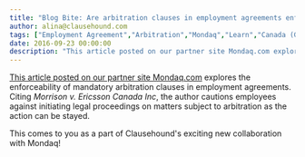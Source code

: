 ```yaml
---
title: "Blog Bite: Are arbitration clauses in employment agreements enforceable?"
author: alina@clausehound.com
tags: ["Employment Agreement","Arbitration","Mondaq","Learn","Canada (General)"]
date: 2016-09-23 00:00:00
description: "This article posted on our partner site Mondaq.com explores the enforceability of mandatory arbitration clauses in employment agreements. Citing Morrison v. Ericsson Canada Inc, the author cautions e..."
---
```


[This article posted on our partner site Mondaq.com](http://www.mondaq.com/canada/x/525942/employee+rights+labour+relations/Arbitration+Clauses+In+Employment+Agreements+Are+They+Enforceable) explores the enforceability of mandatory arbitration clauses in employment agreements. Citing *Morrison v. Ericsson Canada Inc*, the author cautions employees against initiating legal proceedings on matters subject to arbitration as the action can be stayed.

This comes to you as a part of Clausehound's exciting new collaboration with Mondaq!
